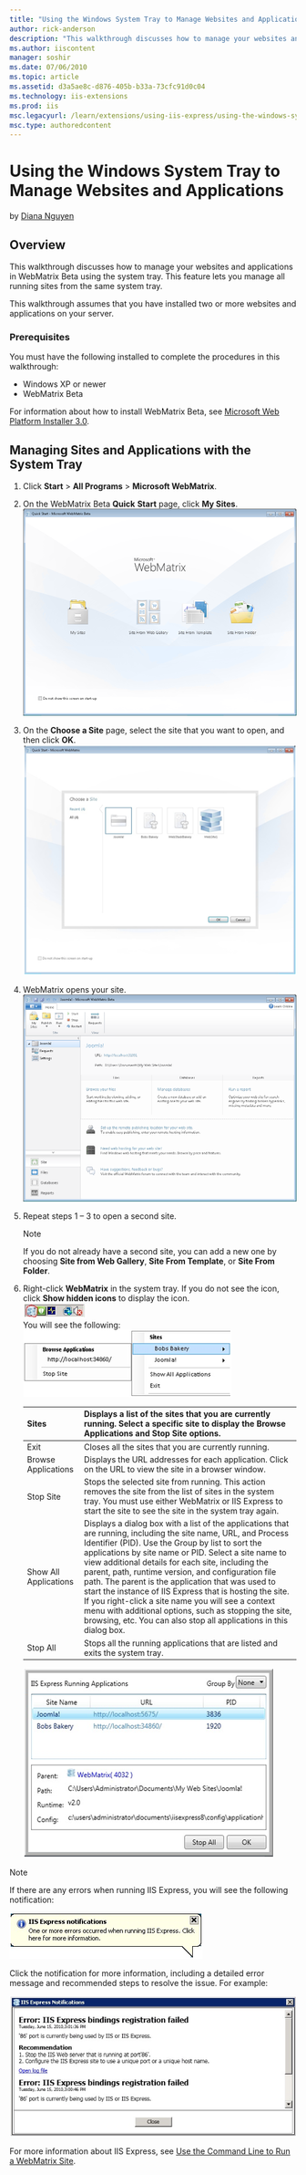 ```yaml
---
title: "Using the Windows System Tray to Manage Websites and Applications | Microsoft Docs"
author: rick-anderson
description: "This walkthrough discusses how to manage your websites and applications in WebMatrix Beta using the system tray. This feature lets you manage all running sit..."
ms.author: iiscontent
manager: soshir
ms.date: 07/06/2010
ms.topic: article
ms.assetid: d3a5ae8c-d876-405b-b33a-73cfc91d0c04
ms.technology: iis-extensions
ms.prod: iis
msc.legacyurl: /learn/extensions/using-iis-express/using-the-windows-system-tray-to-manage-websites-and-applications
msc.type: authoredcontent
---
```

Using the Windows System Tray to Manage Websites and Applications
====================
by [Diana Nguyen](https://twitter.com/dianaaanguyen)

## Overview

This walkthrough discusses how to manage your websites and applications in WebMatrix Beta using the system tray. This feature lets you manage all running sites from the same system tray.

This walkthrough assumes that you have installed two or more websites and applications on your server.

### Prerequisites

You must have the following installed to complete the procedures in this walkthrough:

- Windows XP or newer
- WebMatrix Beta

For information about how to install WebMatrix Beta, see [Microsoft Web Platform Installer 3.0](https://go.microsoft.com/fwlink/?LinkID=145510).

## Managing Sites and Applications with the System Tray

1. Click **Start** &gt; **All Programs** &gt; **Microsoft WebMatrix**.
2. On the WebMatrix Beta **Quick** **Start** page, click **My Sites**.  
    [![](using-the-windows-system-tray-to-manage-websites-and-applications/_static/image3.png)](using-the-windows-system-tray-to-manage-websites-and-applications/_static/image1.png)
3. On the **Choose a Site** page, select the site that you want to open, and then click **OK**.  
    ![](using-the-windows-system-tray-to-manage-websites-and-applications/_static/image5.png)
4. WebMatrix opens your site.   
    [![](using-the-windows-system-tray-to-manage-websites-and-applications/_static/image9.png)](using-the-windows-system-tray-to-manage-websites-and-applications/_static/image7.png)
5. Repeat steps 1 – 3 to open a second site.   
    > [!NOTE]
    > If you do not already have a second site, you can add a new one by choosing **Site from Web Gallery**, **Site From Template**, or **Site From Folder**.
6. Right-click **WebMatrix** in the system tray. If you do not see the icon, click **Show hidden icons** to display the icon.  
    ![](using-the-windows-system-tray-to-manage-websites-and-applications/_static/image11.png)  
 You will see the following:  
    ![](using-the-windows-system-tray-to-manage-websites-and-applications/_static/image13.png)

    | Sites | Displays a list of the sites that you are currently running. Select a specific site to display the **Browse Applications** and **Stop Site** options. |
    | --- | --- |
    | Exit | Closes all the sites that you are currently running. |
    | Browse Applications | Displays the URL addresses for each application. Click on the URL to view the site in a browser window. |
    | Stop Site | Stops the selected site from running. This action removes the site from the list of sites in the system tray. You must use either WebMatrix or IIS Express to start the site to see the site in the system tray again. |
    | Show All Applications | Displays a dialog box with a list of the applications that are running, including the site name, URL, and Process Identifier (PID). Use the Group by list to sort the applications by site name or PID. Select a site name to view additional details for each site, including the parent, path, runtime version, and configuration file path. The parent is the application that was used to start the instance of IIS Express that is hosting the site. If you right-click a site name you will see a context menu with additional options, such as stopping the site, browsing, etc. You can also stop all applications in this dialog box. |
    | Stop All | Stops all the running applications that are listed and exits the system tray. |

    ![](using-the-windows-system-tray-to-manage-websites-and-applications/_static/image15.png)

> [!NOTE]
> If there are any errors when running IIS Express, you will see the following notification:

![](using-the-windows-system-tray-to-manage-websites-and-applications/_static/image17.png)

Click the notification for more information, including a detailed error message and recommended steps to resolve the issue. For example:

![](using-the-windows-system-tray-to-manage-websites-and-applications/_static/image19.png)

For more information about IIS Express, see [Use the Command Line to Run a WebMatrix Site](https://go.microsoft.com/fwlink/?LinkId=195514).
